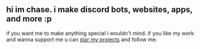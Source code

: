 ## hi im chase. i make discord bots, websites, apps, and more :p 

if you want me to make anything special i wouldn't mind.
if you like my work and wanna support me u can [star my projects](https://github.com/kdcrs?tab=repositories) and follow me.
